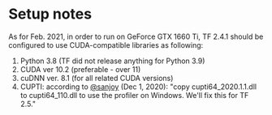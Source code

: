 # Setup notes
As for Feb. 2021, in order to run on GeForce GTX 1660 Ti,
TF 2.4.1 should be configured to use CUDA-compatible libraries as following:
1. Python 3.8 (TF did not release anything for Python 3.9)
2. CUDA ver 10.2 (preferable - over 11)
3. cuDNN ver. 8.1 (for all related CUDA versions)
4. CUPTI: according to  [@sanjoy](https://github.com/tensorflow/tensorflow/issues/43030) (Dec 1, 2020): "copy cupti64_2020.1.1.dll to cupti64_110.dll to use the profiler on Windows. We'll fix this for TF 2.5."